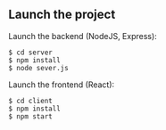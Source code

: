 ## Launch the project
Launch the backend (NodeJS, Express):
```
$ cd server
$ npm install
$ node sever.js
```

Launch the frontend (React):
```
$ cd client
$ npm install
$ npm start
```
